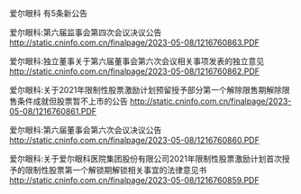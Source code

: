 爱尔眼科 有5条新公告 

爱尔眼科:第六届监事会第四次会议决议公告 http://static.cninfo.com.cn/finalpage/2023-05-08/1216760863.PDF 

爱尔眼科:独立董事关于第六届董事会第六次会议相关事项发表的独立意见 http://static.cninfo.com.cn/finalpage/2023-05-08/1216760862.PDF 

爱尔眼科:关于2021年限制性股票激励计划预留授予部分第一个解除限售期解除限售条件成就但股票暂不上市的公告 http://static.cninfo.com.cn/finalpage/2023-05-08/1216760861.PDF 

爱尔眼科:第六届董事会第六次会议决议公告 http://static.cninfo.com.cn/finalpage/2023-05-08/1216760860.PDF 

爱尔眼科:关于爱尔眼科医院集团股份有限公司2021年限制性股票激励计划首次授予的限制性股票第一个解锁期解锁相关事宜的法律意见书 http://static.cninfo.com.cn/finalpage/2023-05-08/1216760859.PDF 

